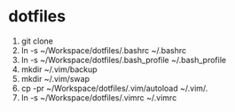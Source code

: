 # dotfiles

1. git clone
1. ln -s ~/Workspace/dotfiles/.bashrc ~/.bashrc
1. ln -s ~/Workspace/dotfiles/.bash_profile ~/.bash_profile
1. mkdir ~/.vim/backup
1. mkdir ~/.vim/swap
1. cp -pr ~/Workspace/dotfiles/.vim/autoload ~/.vim/.
1. ln -s ~/Workspace/dotfiles/.vimrc ~/.vimrc
